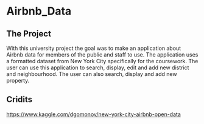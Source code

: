 # Airbnb_Data
## The Project
With this university project the goal was to make an application about Airbnb data for members of the public and staff to use. The application uses a formatted dataset from New York City specifically for the coursework. The user can use this application to search, display, edit and add new district and neighbourhood. The user can also search, display and add new property.
## Cridits
https://www.kaggle.com/dgomonov/new-york-city-airbnb-open-data
